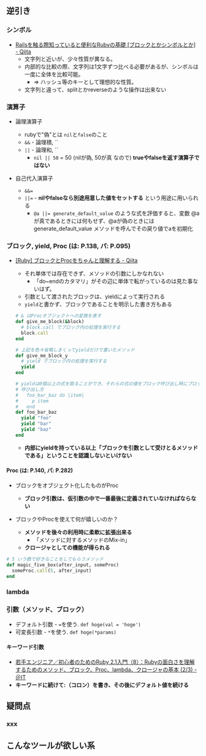 ## 逆引き

### シンボル
* [Railsを触る際知っていると便利なRubyの基礎 [ブロックとかシンボルとか] - Qiita](http://qiita.com/kidachi_/items/46a6e49b6306655ccd64#2-6)
    * 文字列と近いが、少々性質が異なる。
    * 内部的な比較の際、文字列は1文字ずつ比べる必要があるが、シンボルは一度に全体を比較可能。
        * => ハッシュ等のキーとして理想的な性質。
    * 文字列と違って、splitとかreverseのような操作は出来ない

### 演算子
* 論理演算子
    * rubyで"偽"とは `nil`と`false`のこと
    * `&&` - 論理積, ``
    * `||` - 論理和,  ``
        * `nil || 50` = 50 (nilが偽, 50が真 なので) __trueやfalseを返す演算子ではない__

* 自己代入演算子
    * `&&=`
    * `||=` - __nilやfalseなら別途用意した値をセットする__ という用途に用いられる
        * `@a ||= generate_default_value` のような式を評価すると、変数 @a が真であるときには何もせず、@aが偽のときには generate_default_value メソッドを呼んでその戻り値でaを初期化

### ブロック, yield, Proc (は: P.138, パ: P.095)
* [[Ruby] ブロックとProcをちゃんと理解する - Qiita](http://qiita.com/kidachi_/items/15cfee9ec66804c3afd2)
    * それ単体では存在できず、メソッドの引数にしかなれない
        * 「do~endのカタマリ」がその辺に単体で転がっているのは見た事ないはず。
    * 引数として渡されたブロックは、yieldによって実行される
    * `yield`と書かず、ブロックであることを明示した書き方もある

    ```ruby
    # & はProcオブジェクトへの変換を表す
    def give_me_block(&block)
      # block.call でブロック内の処理を実行する
      block.call
    end

    # 上記を色々省略しまくってyieldだけで書いたメソッド
    def give_me_block_y
      # yield でブロック内の処理を実行する
      yield
    end

    # yieldは0個以上の式を取ることができ、それらの式の値をブロック呼び出し時にブロック引数として渡す
    # 呼び出し方
    #   foo_bar_baz do |item|
    #     p item
    #   end
    def foo_bar_baz
      yield "foo"
      yield "bar"
      yield "baz"
    end
    ```

    * __内部にyieldを持っている以上「ブロックを引数として受けとるメソッドである」ということを認識しないといけない__

#### Proc (は: P.140, パ: P.282)
* ブロックをオブジェクト化したものがProc
    * __ブロック引数は、仮引数の中で一番最後に定義されていなければならない__

* ブロックやProcを使えて何が嬉しいのか？
    * __メソッドを後々の利用時に柔軟に拡張出来る__
        * 「メソッドに対するメソッドのMix-in」
    * __クロージャとしての機能が得られる__

```ruby
# 5 いう数で好きなことをしてもらうメソッド
def magic_five_box(after_input, someProc)
  someProc.call(5, after_input)
end
```

### lambda


### 引数（メソッド、ブロック）
* デフォルト引数 - `=`を使う. `def hoge(val = 'hoge')`
* 可変長引数 - `*`を使う. `def hoge(*params)`

#### キーワード引数
* [若手エンジニア／初心者のためのRuby 2.1入門（8）：Rubyの面白さを理解するためのメソッド、ブロック、Proc、lambda、クロージャの基本 (2/3) - ＠IT](http://www.atmarkit.co.jp/ait/articles/1409/29/news035_2.html)
* __キーワードに続けて:（コロン）を書き、その後にデフォルト値を続ける__

## 疑問点

### xxx

## こんなツールが欲しい系

